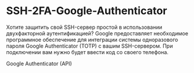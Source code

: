 # SSH-2FA-Google-Authenticator
Хотите защитить свой SSH-сервер простой в использовании двухфакторной аутентификацией? Google предоставляет необходимое программное обеспечение для интеграции системы одноразового пароля Google Authenticator (TOTP) с вашим SSH-сервером. При подключении вам нужно будет ввести код со своего телефона.

Google Authenticator (API)
